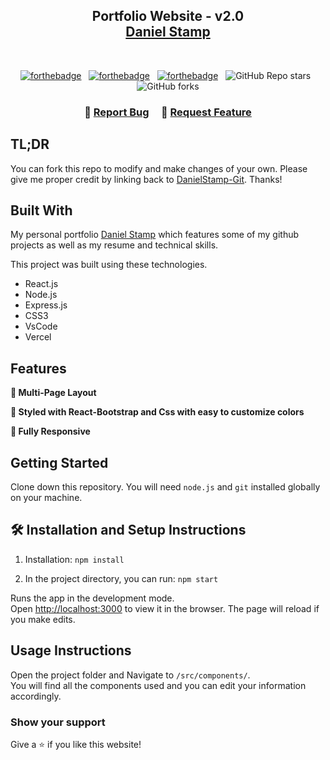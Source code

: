 <h2 align="center">
  Portfolio Website - v2.0<br/>
  <a href="/" target="_blank">Daniel Stamp</a>
</h2>

<br/>

<center>

[![forthebadge](https://forthebadge.com/images/badges/built-with-love.svg)](https://forthebadge.com) &nbsp;
[![forthebadge](https://forthebadge.com/images/badges/made-with-javascript.svg)](https://forthebadge.com) &nbsp;
[![forthebadge](https://forthebadge.com/images/badges/open-source.svg)](https://forthebadge.com) &nbsp;
![GitHub Repo stars](https://img.shields.io/github/stars/DanielStamp-Git/Portfolio?color=red&logo=github&style=for-the-badge) &nbsp;
![GitHub forks](https://img.shields.io/github/forks/DanielStamp-Git/Portfolio?color=red&logo=github&style=for-the-badge)

</center>

<h3 align="center">
    🔹
    <a href="https://github.com/DanielStamp-Git/Portfolio/issues">Report Bug</a> &nbsp; &nbsp;
    🔹
    <a href="https://github.com/DanielStamp-Git/Portfolio/issues">Request Feature</a>
</h3>

## TL;DR

You can fork this repo to modify and make changes of your own. Please give me proper credit by linking back to [DanielStamp-Git](https://github.com/DanielStamp-Git/Portfolio). Thanks!

## Built With

My personal portfolio <a href="/" target="_blank">Daniel Stamp</a> which features some of my github projects as well as my resume and technical skills.<br/>

This project was built using these technologies.

- React.js
- Node.js
- Express.js
- CSS3
- VsCode
- Vercel

## Features

**📖 Multi-Page Layout**

**🎨 Styled with React-Bootstrap and Css with easy to customize colors**

**📱 Fully Responsive**

## Getting Started

Clone down this repository. You will need `node.js` and `git` installed globally on your machine.

## 🛠 Installation and Setup Instructions

1. Installation: `npm install`

2. In the project directory, you can run: `npm start`

Runs the app in the development mode.\
Open [http://localhost:3000](http://localhost:3000) to view it in the browser.
The page will reload if you make edits.

## Usage Instructions

Open the project folder and Navigate to `/src/components/`. <br/>
You will find all the components used and you can edit your information accordingly.

### Show your support

Give a ⭐ if you like this website!
